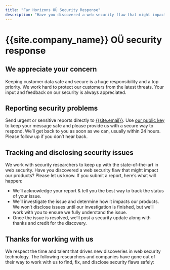 ```yaml
---
title: "Far Horizons OÜ Security Response"
description: "Have you discovered a web security flaw that might impact Far Horizons OÜ? Here’s how you can report it."
---
```


# {{site.company_name}} OÜ security response

## We appreciate your concern

Keeping customer data safe and secure is a huge responsibility and a top priority. We work hard to protect our customers from the latest threats. Your input and feedback on our security is always appreciated.

## Reporting security problems

Send urgent or sensitive reports directly to [{{site.email}}](mailto:{{site.email}}). Use [our public key](https://keybase.io/vertis/pgp_keys.asc?fingerprint=a5d4492ad0e1ade0389a5444a96df4ac718095bc) to keep your message safe and please provide us with a secure way to respond. We’ll get back to you as soon as we can, usually within 24 hours. Please follow up if you don’t hear back.

## Tracking and disclosing security issues

We work with security researchers to keep up with the state-of-the-art in web security. Have you discovered a web security flaw that might impact our products? Please let us know. If you submit a report, here’s what will happen:

- We’ll acknowledge your report & tell you the best way to track the status of your issue.
- We’ll investigate the issue and determine how it impacts our products. We won’t disclose issues until our investigation is finished, but we’ll work with you to ensure we fully understand the issue.
- Once the issue is resolved, we’ll post a security update along with thanks and credit for the discovery.

## Thanks for working with us

We respect the time and talent that drives new discoveries in web security technology. The following researchers and companies have gone out of their way to work with us to find, fix, and disclose security flaws safely:
